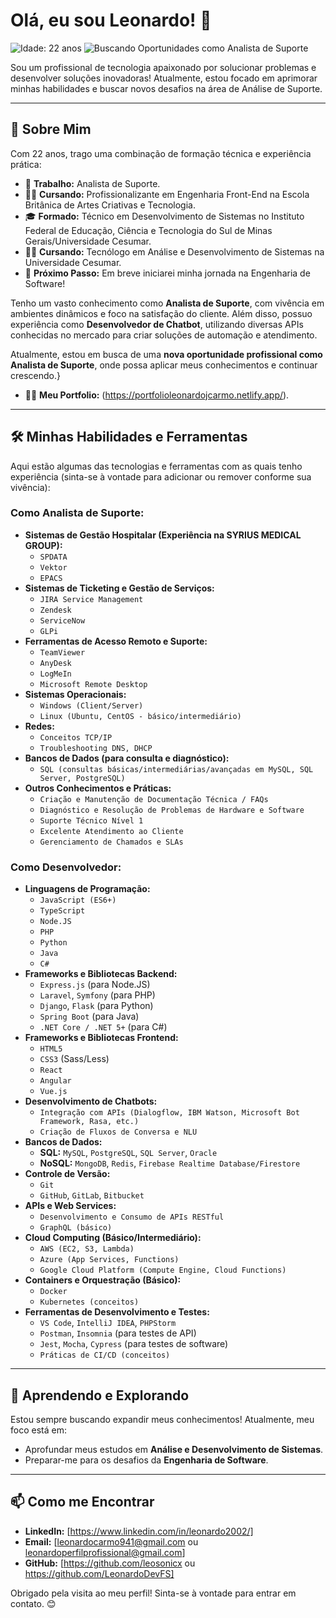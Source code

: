 # Olá, eu sou Leonardo! 👋

<p align="left">
  <img src="https://img.shields.io/badge/Idade-22_anos-blue" alt="Idade: 22 anos">
  <img src="https://img.shields.io/badge/Status-Buscando_Oportunidades_como_Analista_de_Suporte-brightgreen" alt="Buscando Oportunidades como Analista de Suporte">
</p>

Sou um profissional de tecnologia apaixonado por solucionar problemas e desenvolver soluções inovadoras! Atualmente, estou focado em aprimorar minhas habilidades e buscar novos desafios na área de Análise de Suporte.

---

## 🚀 Sobre Mim

Com 22 anos, trago uma combinação de formação técnica e experiência prática:

* 💼 **Trabalho:** Analista de Suporte.
* 👨‍💻 **Cursando:** Profissionalizante em Engenharia Front-End na Escola Britânica de Artes Criativas e Tecnologia.
* 🎓 **Formado:** Técnico em Desenvolvimento de Sistemas no Instituto Federal de Educação, Ciência e Tecnologia do Sul de Minas Gerais/Universidade Cesumar.
* 👨‍💻 **Cursando:** Tecnólogo em Análise e Desenvolvimento de Sistemas na Universidade Cesumar.
* 🎯 **Próximo Passo:** Em breve iniciarei minha jornada na Engenharia de Software!


Tenho um vasto conhecimento como **Analista de Suporte**, com vivência em ambientes dinâmicos e foco na satisfação do cliente. Além disso, possuo experiência como **Desenvolvedor de Chatbot**, utilizando diversas APIs conhecidas no mercado para criar soluções de automação e atendimento.

Atualmente, estou em busca de uma **nova oportunidade profissional como Analista de Suporte**, onde possa aplicar meus conhecimentos e continuar crescendo.}

* 😶‍🌫️ **Meu Portfolio:** (https://portfolioleonardojcarmo.netlify.app/).

---

## 🛠️ Minhas Habilidades e Ferramentas

Aqui estão algumas das tecnologias e ferramentas com as quais tenho experiência (sinta-se à vontade para adicionar ou remover conforme sua vivência):

### Como Analista de Suporte:
* **Sistemas de Gestão Hospitalar (Experiência na SYRIUS MEDICAL GROUP):**
    * `SPDATA`
    * `Vektor`
    * `EPACS`
* **Sistemas de Ticketing e Gestão de Serviços:**
    * `JIRA Service Management`
    * `Zendesk`
    * `ServiceNow`
    * `GLPi`
* **Ferramentas de Acesso Remoto e Suporte:**
    * `TeamViewer`
    * `AnyDesk`
    * `LogMeIn`
    * `Microsoft Remote Desktop`
* **Sistemas Operacionais:**
    * `Windows (Client/Server)`
    * `Linux (Ubuntu, CentOS - básico/intermediário)`
* **Redes:**
    * `Conceitos TCP/IP`
    * `Troubleshooting DNS, DHCP`
* **Bancos de Dados (para consulta e diagnóstico):**
    * `SQL (consultas básicas/intermediárias/avançadas em MySQL, SQL Server, PostgreSQL)`
* **Outros Conhecimentos e Práticas:**
    * `Criação e Manutenção de Documentação Técnica / FAQs`
    * `Diagnóstico e Resolução de Problemas de Hardware e Software`
    * `Suporte Técnico Nível 1`
    * `Excelente Atendimento ao Cliente`
    * `Gerenciamento de Chamados e SLAs`

### Como Desenvolvedor:
* **Linguagens de Programação:**
    * `JavaScript (ES6+)`
    * `TypeScript`
    * `Node.JS`
    * `PHP`
    * `Python`
    * `Java`
    * `C#`
* **Frameworks e Bibliotecas Backend:**
    * `Express.js` (para Node.JS)
    * `Laravel`, `Symfony` (para PHP)
    * `Django`, `Flask` (para Python)
    * `Spring Boot` (para Java)
    * `.NET Core / .NET 5+` (para C#)
* **Frameworks e Bibliotecas Frontend:**
    * `HTML5`
    * `CSS3` (Sass/Less)
    * `React`
    * `Angular`
    * `Vue.js`
* **Desenvolvimento de Chatbots:**
    * `Integração com APIs (Dialogflow, IBM Watson, Microsoft Bot Framework, Rasa, etc.)`
    * `Criação de Fluxos de Conversa e NLU`
* **Bancos de Dados:**
    * **SQL:** `MySQL`, `PostgreSQL`, `SQL Server`, `Oracle`
    * **NoSQL:** `MongoDB`, `Redis`, `Firebase Realtime Database/Firestore`
* **Controle de Versão:**
    * `Git`
    * `GitHub`, `GitLab`, `Bitbucket`
* **APIs e Web Services:**
    * `Desenvolvimento e Consumo de APIs RESTful`
    * `GraphQL (básico)`
* **Cloud Computing (Básico/Intermediário):**
    * `AWS (EC2, S3, Lambda)`
    * `Azure (App Services, Functions)`
    * `Google Cloud Platform (Compute Engine, Cloud Functions)`
* **Containers e Orquestração (Básico):**
    * `Docker`
    * `Kubernetes (conceitos)`
* **Ferramentas de Desenvolvimento e Testes:**
    * `VS Code`, `IntelliJ IDEA`, `PHPStorm`
    * `Postman`, `Insomnia` (para testes de API)
    * `Jest`, `Mocha`, `Cypress` (para testes de software)
    * `Práticas de CI/CD (conceitos)`

---

## 🌱 Aprendendo e Explorando

Estou sempre buscando expandir meus conhecimentos! Atualmente, meu foco está em:
* Aprofundar meus estudos em **Análise e Desenvolvimento de Sistemas**.
* Preparar-me para os desafios da **Engenharia de Software**.

---

## 📫 Como me Encontrar

* **LinkedIn:** [https://www.linkedin.com/in/leonardo2002/]
* **Email:** [leonardocarmo941@gmail.com ou leonardoperfilprofissional@gmail.com]
* **GitHub:** [https://github.com/leosonicx ou https://github.com/LeonardoDevFS]

Obrigado pela visita ao meu perfil! Sinta-se à vontade para entrar em contato. 😊
